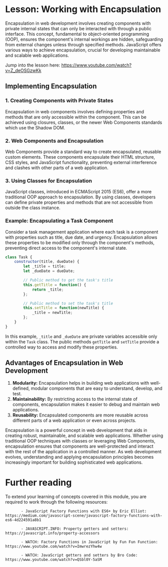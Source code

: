 # Lesson: Working with Encapsulation

Encapsulation in web development involves creating components with private internal states that can only be interacted with through a public interface. This concept, fundamental to object-oriented programming (OOP), ensures the component's internal workings are hidden, safeguarding from external changes unless through specified methods. JavaScript offers various ways to achieve encapsulation, crucial for developing maintainable and scalable web applications.

Jump into the lesson here: https://www.youtube.com/watch?v=Z_deOSGzwKk

## Implementing Encapsulation

### 1. Creating Components with Private States
Encapsulation in web components involves defining properties and methods that are only accessible within the component. This can be achieved using closures, classes, or the newer Web Components standards which use the Shadow DOM.

### 2. Web Components and Encapsulation
Web Components provide a standard way to create encapsulated, reusable custom elements. These components encapsulate their HTML structure, CSS styles, and JavaScript functionality, preventing external interference and clashes with other parts of a web application.

### 3. Using Classes for Encapsulation
JavaScript classes, introduced in ECMAScript 2015 (ES6), offer a more traditional OOP approach to encapsulation. By using classes, developers can define private properties and methods that are not accessible from outside the class instance.

### Example: Encapsulating a Task Component
Consider a task management application where each task is a component with properties such as title, due date, and urgency. Encapsulation allows these properties to be modified only through the component's methods, preventing direct access to the component's internal state.

```javascript
class Task {
    constructor(title, dueDate) {
        let _title = title;
        let _dueDate = dueDate;

        // Public method to get the task's title
        this.getTitle = function() {
            return _title;
        };

        // Public method to set the task's title
        this.setTitle = function(newTitle) {
            _title = newTitle;
        };
    }
}
```

In this example, `_title` and `_dueDate` are private variables accessible only within the `Task` class. The public methods `getTitle` and `setTitle` provide a controlled way to access and modify these properties.

## Advantages of Encapsulation in Web Development

1. **Modularity:** Encapsulation helps in building web applications with well-defined, modular components that are easy to understand, develop, and test.
2. **Maintainability:** By restricting access to the internal state of components, encapsulation makes it easier to debug and maintain web applications.
3. **Reusability:** Encapsulated components are more reusable across different parts of a web application or even across projects.

Encapsulation is a powerful concept in web development that aids in creating robust, maintainable, and scalable web applications. Whether using traditional OOP techniques with classes or leveraging Web Components, encapsulation ensures that components are well-protected and interact with the rest of the application in a controlled manner. As web development evolves, understanding and applying encapsulation principles becomes increasingly important for building sophisticated web applications.

# Further reading

To extend your learning of concepts covered in this module, you are required to work through the following resources:

           - JavaScript Factory Functions with ES6+ by Eric Elliot: https://medium.com/javascript-scene/javascript-factory-functions-with-es6-4d224591a8b1

           - JAVASCRIPT.INFO: Property getters and setters: https://javascript.info/property-accessors

           - WATCH: Factory Functions in JavaScript by Fun Fun Function: https://www.youtube.com/watch?v=ImwrezYhw4w

           - WATCH: JavaScript getters and setters by Bro Code: https://www.youtube.com/watch?v=QSbl0Y-5aSM